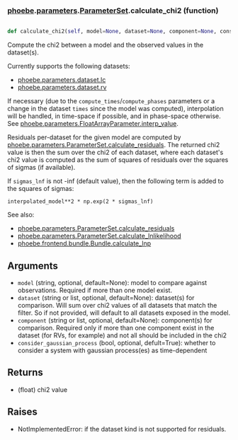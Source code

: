 ### [phoebe](phoebe.md).[parameters](phoebe.parameters.md).[ParameterSet](phoebe.parameters.ParameterSet.md).calculate_chi2 (function)


```py

def calculate_chi2(self, model=None, dataset=None, component=None, consider_gaussian_process=True)

```



Compute the chi2 between a model and the observed values in the dataset(s).

Currently supports the following datasets:
* [phoebe.parameters.dataset.lc](phoebe.parameters.dataset.lc.md)
* [phoebe.parameters.dataset.rv](phoebe.parameters.dataset.rv.md)

If necessary (due to the `compute_times`/`compute_phases` parameters
or a change in the dataset `times` since the model was computed),
interpolation will be handled, in time-space if possible, and in
phase-space otherwise. See
[phoebe.parameters.FloatArrayParameter.interp_value](phoebe.parameters.FloatArrayParameter.interp_value.md).

Residuals per-dataset for the given model are computed by
[phoebe.parameters.ParameterSet.calculate_residuals](phoebe.parameters.ParameterSet.calculate_residuals.md).  The returned
chi2 value is then the sum over the chi2 of each dataset, where each
dataset's chi2 value is computed as the sum of squares of residuals
over the squares of sigmas (if available).

If `sigmas_lnf` is not -inf (default value), then the following term
is added to the squares of sigmas:

`interpolated_model**2 * np.exp(2 * sigmas_lnf)`


See also:
* [phoebe.parameters.ParameterSet.calculate_residuals](phoebe.parameters.ParameterSet.calculate_residuals.md)
* [phoebe.parameters.ParameterSet.calculate_lnlikelihood](phoebe.parameters.ParameterSet.calculate_lnlikelihood.md)
* [phoebe.frontend.bundle.Bundle.calculate_lnp](phoebe.frontend.bundle.Bundle.calculate_lnp.md)

Arguments
-----------
* `model` (string, optional, default=None): model to compare against
    observations.  Required if more than one model exist.
* `dataset` (string or list, optional, default=None): dataset(s) for comparison.
    Will sum over chi2 values of all datasets that match the filter.  So
    if not provided, will default to all datasets exposed in the model.
* `component` (string or list, optional, default=None): component(s) for
    comparison.  Required only if more than one component exist in the
    dataset (for RVs, for example) and not all should be included in
    the chi2
* `consider_gaussian_process` (bool, optional, defult=True): whether
    to consider a system with gaussian process(es) as time-dependent

Returns
-----------
* (float) chi2 value

Raises
----------
* NotImplementedError: if the dataset kind is not supported for residuals.

